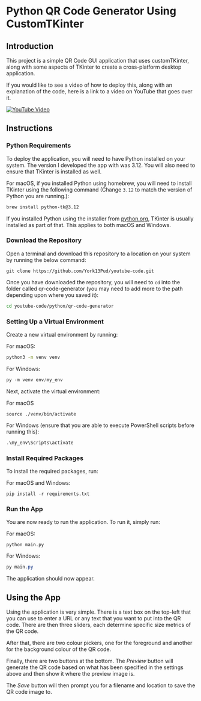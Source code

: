 # Python QR Code Generator Using CustomTKinter

## Introduction

This project is a simple QR Code GUI application that uses customTKinter, along with some aspects of TKinter to create a cross-platform desktop application.

If you would like to see a video of how to deploy this, along with an explanation of the code, here is a link to a video on YouTube that goes over it.

[![YouTube Video](https://img.youtube.com/vi/GvcJWR80ijk/0.jpg)](https://www.youtube.com/watch?v=GvcJWR80ijk)

## Instructions

### Python Requirements

To deploy the application, you will need to have Python installed on your system. The version I developed the app with was 3.12. You will also need to ensure that TKinter is installed as well.

For macOS, if you installed Python using homebrew, you will need to install TKinter using the following command (Change `3.12` to match the version of Python you are running.):

``` bash
brew install python-tk@3.12
```

If you installed Python using the installer from [python.org](https://www.python.org/), TKinter is usually installed as part of that. This applies to both macOS and Windows.

### Download the Repository

Open a terminal and download this repository to a location on your system by running the below command:

``` shell
git clone https://github.com/York13Pud/youtube-code.git
```

Once you have downloaded the repository, you will need to `cd` into the folder called qr-code-generator (you may need to add more to the path depending upon where you saved it):

``` bash
cd youtube-code/python/qr-code-generator
```

### Setting Up a Virtual Environment

Create a new virtual environment by running:

For macOS:

``` bash
python3 -m venv venv
```

For Windows:

``` powershell
py -m venv env/my_env
```

Next, activate the virtual environment:

For macOS

``` shell
source ./venv/bin/activate
```

For Windows (ensure that you are able to execute PowerShell scripts before running this):

``` powershell
.\my_env\Scripts\activate
```

### Install Required Packages

To install the required packages, run:

For macOS and Windows:

``` shell
pip install -r requirements.txt
```

### Run the App

You are now ready to run the application. To run it, simply run:

For macOS:

``` shell
python main.py
```

For Windows:

``` powershell
py main.py
```

The application should now appear.

## Using the App

Using the application is very simple. There is a text box on the top-left that you can use to enter a URL or any text that you want to put into the QR code. There are then three sliders, each determine specific size metrics of the QR code.

After that, there are two colour pickers, one for the foreground and another for the background colour of the QR code.

Finally, there are two buttons at the bottom. The *Preview* button will generate the QR code based on what has been specified in the settings above and then show it where the preview image is.

The *Save* button will then prompt you for a filename and location to save the QR code image to.
